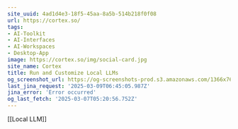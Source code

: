 ```yaml
---
site_uuid: 4ad1d4e3-18f5-45aa-8a5b-514b218f0f08
url: https://cortex.so/
tags:
- AI-Toolkit
- AI-Interfaces
- AI-Workspaces
- Desktop-App
image: https://cortex.so/img/social-card.jpg
site_name: Cortex
title: Run and Customize Local LLMs
og_screenshot_url: https://og-screenshots-prod.s3.amazonaws.com/1366x768/80/false/66cfbaa49afdb46a6bc5731680239a18f278651ed03ad3107ce475d8bffc1b40.jpeg
last_jina_request: '2025-03-09T06:45:05.987Z'
jina_error: 'Error occurred'
og_last_fetch: '2025-03-07T05:20:56.752Z'
---
```

[[Local LLM]] 

